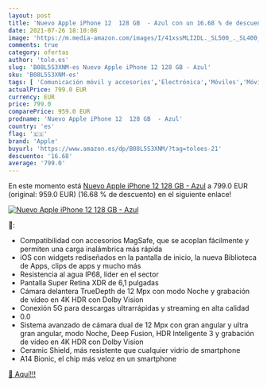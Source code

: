 ```yaml
---
layout: post
title: 'Nuevo Apple iPhone 12  128 GB  - Azul con un 16.68 % de descuento'
date: 2021-07-26 18:10:08
image: 'https://m.media-amazon.com/images/I/41xssMLI2DL._SL500_._SL400_.jpg'
comments: true
category: ofertas
author: 'tole.es'
slug: 'B08L5S3XNM-es Nuevo Apple iPhone 12 128 GB - Azul'
sku: 'B08L5S3XNM-es'
tags: [ 'Comunicación móvil y accesorios','Electrónica','Móviles','Móviles y smartphones libres','apple','iphone', ]
actualPrice: 799.0 EUR
currency: EUR
price: 799.0
comparePrice: 959.0 EUR
prodname: 'Nuevo Apple iPhone 12  128 GB  - Azul'
country: 'es'
flag: '🇪🇸'
brand: 'Apple'
buyurl: 'https://www.amazon.es/dp/B08L5S3XNM/?tag=tolees-21'
descuento: '16.68'
average: '799.0'
---
```


En este momento está [Nuevo Apple iPhone 12  128 GB  - Azul](https://www.amazon.es/dp/B08L5S3XNM/?tag=tolees-21) a 799.0 EUR (original: 959.0 EUR) (16.68 %  de descuento) en el siguiente enlace!

[![Nuevo Apple iPhone 12  128 GB  - Azul](https://m.media-amazon.com/images/I/41xssMLI2DL._SL500_._SL400_.jpg)](https://www.amazon.es/dp/B08L5S3XNM/?tag=tolees-21)

🔎:

- Compatibilidad con accesorios MagSafe, que se acoplan fácilmente y permiten una carga inalámbrica más rápida
- iOS con widgets rediseñados en la pantalla de inicio, la nueva Biblioteca de Apps, clips de apps y mucho más
- Resistencia al agua IP68, líder en el sector
- Pantalla Super Retina XDR de 6,1 pulgadas
- Cámara delantera TrueDepth de 12 Mpx con modo Noche y grabación de vídeo en 4K HDR con Dolby Vision
- Conexión 5G para descargas ultrarrápidas y streaming en alta calidad
- 0.0
- Sistema avanzado de cámara dual de 12 Mpx con gran angular y ultra gran angular, modo Noche, Deep Fusion, HDR Inteligente 3 y grabación de vídeo en 4K HDR con Dolby Vision
- Ceramic Shield, más resistente que cualquier vidrio de smartphone
- A14 Bionic, el chip más veloz en un smartphone

[🛒 Aquí!!!](https://www.amazon.es/dp/B08L5S3XNM/?tag=tolees-21)
